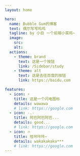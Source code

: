 ```yaml
---
layout: home

hero:
  name: Bubble Gum的博客
  text: 偶尔写写呜呜
  tagline: by 小白 一个前端小菜鸡~
  image:
    src:
    alt:
  actions:
    - theme: brand
      text: 这是一个按钮
      link: /Sidebar/study
    - theme: alt
      text: 这是去往百度的按钮
      link: https://baidu.com

features:
  - icon: ⚡️
    title: 这是一个闪电图标
    details: wawawa
    # link: https://google.com
  - icon: -.-
    title: 阿巴阿巴阿巴...
    details: good...
    # link: https://google.com
  - icon: 🔥
    title: 哇咔咔咔~
    details: wakakakaka***
    # link: https://google.com
---
```

